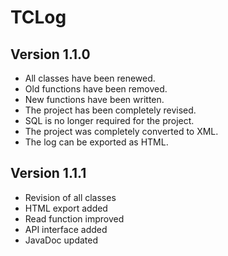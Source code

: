 # TCLog
## Version 1.1.0
* All classes have been renewed.
* Old functions have been removed.
* New functions have been written.
* The project has been completely revised.
* SQL is no longer required for the project.
* The project was completely converted to XML.
* The log can be exported as HTML.

## Version 1.1.1
* Revision of all classes 
* HTML export added 
* Read function improved 
* API interface added 
* JavaDoc updated
